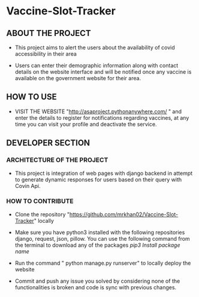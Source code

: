 # Vaccine-Slot-Tracker
## ABOUT THE PROJECT
* This project aims to alert the users about the availability of covid accessibility in their area

* Users can enter their demographic information along with contact details on the website interface and will be notified once any vaccine is available on the government website for their area.

## HOW TO USE
* VISIT THE WEBSITE "http://asaproject.pythonanywhere.com/ " and enter the details to register for notifications regarding vaccines, at any time you can visit your profile and deactivate the service.

## DEVELOPER SECTION

### ARCHITECTURE OF THE PROJECT

* This project is integration of web pages with django backend in attempt to generate dynamic responses for users based on their query with Covin Api.

### HOW TO CONTRIBUTE

* Clone the repository "https://github.com/mrkhan02/Vaccine-Slot-Tracker" locally
* Make sure you have python3 installed with the following repositories django, request, json, pillow.
You can use the following command from the terminal to download any of the packages
*pip3 Install package name*

* Run the command " python manage.py runserver" to locally deploy the website 

* Commit and push any issue you solved by considering none of the functionalities is broken and code is sync with previous changes.
